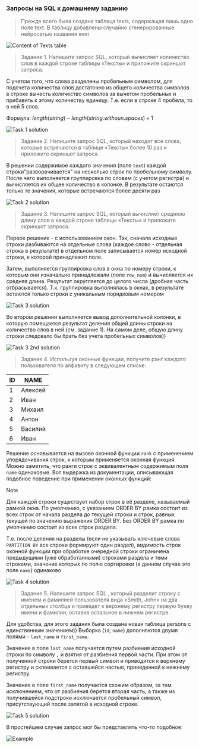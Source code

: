 
### Запросы на SQL к домашнему заданию

> Прежде всего была создана таблица texts, содержащая лишь одно поле text. В таблицу добавлены случайно сгенерированные нейросетью названия книг

![Content of Texts table](./img/Screenshot_4.png)

> Задание 1. Напишите запрос SQL, который вычисляет количество слов в каждой строке таблицы «Тексты» и приложите скриншот запроса.

С учетом того, что слова разделены пробельным символом, для подсчета количества слов достаточно из общего количества символов в строке вычесть количество символов за вычетом пробельных и прибавить к этому количеству единицу. Т.е. если в строке 4 пробела, то в ней 5 слов.

Формула: $`length(string) - length(string.withoun.spaces) + 1`$

![Task 1 solution](./img/Screenshot_1.png)

> Задание 2. Напишите запрос SQL, который находит все слова, которые встречаются в таблице «Тексты» более 10 раз и приложите скриншот запроса.

В решении содержимое каждого значения (поля `text`) каждой строки"разворачивается" на несколько строк по пробельному символу. После чего выполняется группировка по словам (с учетом регистра) и вычисляется их общее количество в колонке. В результате остаются только те значения, которые встречаются более десяти раз

![Task 2 solution](./img/Screenshot_2.png)

> Задание 3. Напишите запрос SQL, который вычисляет среднюю длину слов в каждой строке таблицы «Тексты» и приложите скриншот запроса.

Первое решение - с использованием окон. Так, сначала исходные строки разбиваются на отдельные слова (каждое слово - отдельная строка в результате) в отдельном поле записывается номер исходной строки, к которой принадлежит поле.

Затем, выполняется группировка слов в окна по номеру строки, к которым они изначально принадлежали (поле `row_num`) и вычисляется их средняя длина. Результат округляется до целого числа (дробная часть отбрасывается). Т.к. группировка выполнялась в окнах, в результате остаются только строки с уникальным порядковым номером

![Task 3 solution](./img/Screenshot_3.png)

Во втором решении выполняется вывод дополнительной колонки, в которую помещается результат деления общей длины строки на количество слов в ней (см. задание 1). На самом деле, общую длину строки следовало бы брать без учета пробельных символов))

![Task 3 2nd solution](./img/Screenshot_3_2.png)

> Задание 4. Используя оконные функции, получите ранг каждого пользователя по алфавиту в следующем списке:

| ID | NAME |
|----|----|
| 1 | Алексей |
| 2 | Иван |
| 3 | Михаил |
| 4 | Антон |
| 5 | Василий |
| 6 | Иван |

Решение основывается на вызове оконной функции `rank` с применением упорядочивания строк, к которым применяется оконная функция. Можно заметить, что ранги строк с эквивалентным содержимым поля `name` одинаковые. Вот выдержка из документации, описывающая подобное поведение при применении оконных функций:

> [!NOTE]
> Для каждой строки существует набор строк в её разделе, называемый рамкой окна. По умолчанию, с указанием ORDER BY рамка состоит из всех строк от начала раздела до текущей строки и строк, равных текущей по значению выражения ORDER BY. Без ORDER BY рамка по умолчанию состоит из всех строк раздела.

Т.е. после деления на разделы (если не указывать ключевые слова `PARTITION BY` все строки формируют один раздел), видимость строк оконной функции при обработке очередной строки ограничена предыдущими (уже обработанными) строками раздела и теми строками, значение которых по полю сортировки (в данном случае это поле `name`) одинаково

![Task 4 solution](./img/Screenshot_5.png)

> Задание 5. Напишите запрос SQL , который разделит строку с именем и фамилией пользователя вида «Smith, John» на два отдельных столбца и приведет к верхнему регистру первую букву имени и фамилии, оставив остальное в нижнем регистре.

Для удобства, для этого задания была создана новая таблица persons с единственным значением))
Выборка (`id`, `name`) дополняются двумя полями - `last_name` и `first_name`.

Значение в поле `last_name` получается путем разбиения исходной строки по символу `,` и взятия от разбиения первой части. При этом от полученной строки берется первый символ и приводится к верхнему регистру и склеивается с оставшейся частью, приведенной к нижнему регистру.

Значение в поле `first_name` получается схожим образом, за тем исключением, что от разбиения берется вторая часть, а также из получившейся подстроки исключается пробельный символ, присутствующий после запятой в исходной строке.

![Task 5 solution](./img/Screenshot_9.png)

В простейшем случае запрос мог бы представлять что-то подобное:

![Example](./img/Screenshot_6.png)